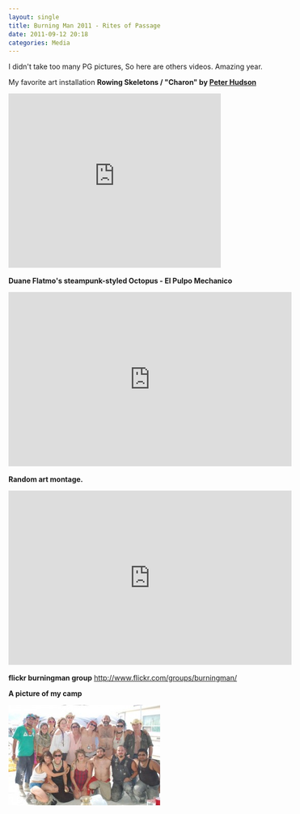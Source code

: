 ```yaml
---
layout: single
title: Burning Man 2011 - Rites of Passage
date: 2011-09-12 20:18
categories: Media
---
```

I didn't take too many PG pictures, So here are others videos. Amazing year.

My favorite art installation
<strong>Rowing Skeletons / "Charon" by <a href="http://www.hudzo.com/">Peter Hudson</a></strong>
<iframe src="http://www.youtube.com/embed/Ff6KEOMo15g" frameborder="0" width="420" height="345"></iframe>

<strong>Duane Flatmo's steampunk-styled Octopus - El Pulpo Mechanico</strong>
<iframe src="http://www.youtube.com/embed/GMfzFIERJIg" frameborder="0" width="560" height="345"></iframe>

<strong>Random art montage.</strong>
<iframe src="http://www.youtube.com/embed/kFeTTvDE_FE" frameborder="0" width="560" height="345"></iframe>

<strong>flickr burningman group</strong>
<a href="http://www.flickr.com/groups/burningman/"> http://www.flickr.com/groups/burningman/</a>

<strong>A picture of my camp </strong>

<a href="/public/uploads/2011/09/297036_10150304659541668_610521667_7695308_207504949_n.jpg"><img class="alignnone size-medium wp-image-1622" title="297036_10150304659541668_610521667_7695308_207504949_n" src="/public/uploads/2011/09/297036_10150304659541668_610521667_7695308_207504949_n-300x199.jpg" alt="" width="300" height="199" /></a>
